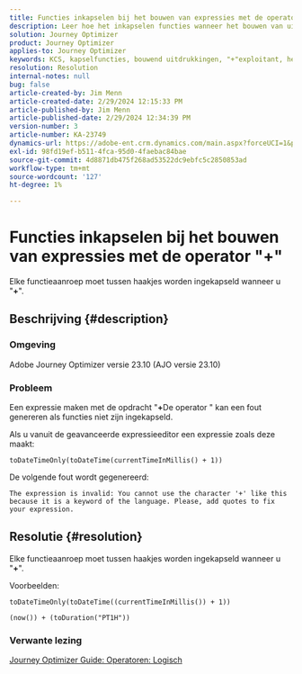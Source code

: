 ```yaml
---
title: Functies inkapselen bij het bouwen van expressies met de operator "+"
description: Leer hoe het inkapselen functies wanneer het bouwen van uitdrukkingen gebruikend de "+"exploitant fouten in Adobe Journey Optimizer versie 23.10 voorkomt.
solution: Journey Optimizer
product: Journey Optimizer
applies-to: Journey Optimizer
keywords: KCS, kapselfuncties, bouwend uitdrukkingen, "+"exploitant, het Oplossen van problemen, AJO versie 23.10, Adobe Journey Optimizer versie 23.10
resolution: Resolution
internal-notes: null
bug: false
article-created-by: Jim Menn
article-created-date: 2/29/2024 12:15:33 PM
article-published-by: Jim Menn
article-published-date: 2/29/2024 12:34:39 PM
version-number: 3
article-number: KA-23749
dynamics-url: https://adobe-ent.crm.dynamics.com/main.aspx?forceUCI=1&pagetype=entityrecord&etn=knowledgearticle&id=064c0037-fcd6-ee11-9079-6045bd006268
exl-id: 98fd19ef-b511-4fca-95d0-4faebac84bae
source-git-commit: 4d8871db475f268ad53522dc9ebfc5c2850853ad
workflow-type: tm+mt
source-wordcount: '127'
ht-degree: 1%

---
```


# Functies inkapselen bij het bouwen van expressies met de operator &quot;+&quot;


Elke functieaanroep moet tussen haakjes worden ingekapseld wanneer u &quot;<b>+</b>&quot;.

## Beschrijving {#description}


### Omgeving

Adobe Journey Optimizer versie 23.10 (AJO versie 23.10)

### Probleem

Een expressie maken met de opdracht &quot;<b>+</b>De operator &quot; kan een fout genereren als functies niet zijn ingekapseld.

Als u vanuit de geavanceerde expressieeditor een expressie zoals deze maakt:


```
toDateTimeOnly(toDateTime(currentTimeInMillis() + 1))
```


De volgende fout wordt gegenereerd:


```
The expression is invalid: You cannot use the character '+' like this because it is a keyword of the language. Please, add quotes to fix your expression.
```



## Resolutie {#resolution}


Elke functieaanroep moet tussen haakjes worden ingekapseld wanneer u &quot;<b>+</b>&quot;.

Voorbeelden:


```
toDateTimeOnly(toDateTime((currentTimeInMillis()) + 1))
```



```
(now()) + (toDuration("PT1H"))
```


### Verwante lezing

[Journey Optimizer Guide: Operatoren: Logisch](https://experienceleague.adobe.com/docs/journey-optimizer/using/orchestrate-journeys/building-advanced-conditions-journeys/syntax/operators.html#%2B-2)
